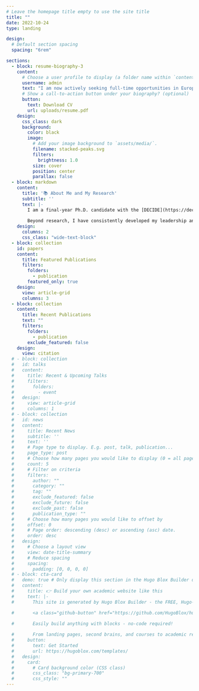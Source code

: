 ```yaml
---
# Leave the homepage title empty to use the site title
title: ""
date: 2022-10-24
type: landing

design:
  # Default section spacing
  spacing: "6rem"

sections:
  - block: resume-biography-3
    content:
      # Choose a user profile to display (a folder name within `content/authors/`)
      username: admin
      text: "I am now actively seeking full-time opportunities in Europe (including the UK) and Canada where I can contribute my unique blend of research expertise and practical leadership to a forward-thinking team. While I am excited to tackle complex technical problems across any industry, I hold a strong personal interest in the potential for AI to address critical challenges in fields like humanitarian aid, medical innovation, and environmental protection."
      # Show a call-to-action button under your biography? (optional)
      button:
        text: Download CV
        url: uploads/resume.pdf
    design:
      css_class: dark
      background:
        color: black
        image:
          # Add your image background to `assets/media/`.
          filename: stacked-peaks.svg
          filters:
            brightness: 1.0
          size: cover
          position: center
          parallax: false
  - block: markdown
    content:
      title: '📚 About Me and My Research'
      subtitle: ''
      text: |-
        I am a final-year Ph.D. candidate with the [DECIDE](https://decide.ugent.be/) team at [IDLab](https://idlab.ugent.be/home), Ghent University-imec, with my work fully funded by the AI Flanders strategic research program. My doctoral research on smart city surveillance aims to tackle the real-world deployment challenges of deep learning models for audio and video analysis. The goal is to create frameworks that are not only technically advanced but also ethically grounded and privacy-aware, making them practical for real-world deployment. Under the guidence of [Prof. Pieter Simoens](https://research.ugent.be/web/person/pieter-simoens-0/en) and [Prof. Sam Leroux](https://research.ugent.be/web/person/sam-leroux-0/en), the results and methodologies of this work have been published in peer-reviewed journals and conferences including IEEE Pervasive Computing, Sensors, and Frontiers Robotics and AI.
        
        Beyond research, I have consistently developed my leadership and mentorship skills. As a teaching assistant for three semsters of "Applied Machine Learning" for both Bachelor's and Master's students, I developed my ability to communicate complex topics by guiding hands-on projects using real-world tools, from Airbnb datasets to Sony's depth cameras. Concurrently, as President of the Taiwanese Student Association in Ghent, I served as the community's main contact and initiated a mentor-mentee program to support students and residents during the pandemic, strengthening my skills in community building and cross-cultural coordination.
    design:
      columns: 2
      css_class: "wide-text-block"
  - block: collection
    id: papers
    content:
      title: Featured Publications
      filters:
        folders:
          - publication
        featured_only: true
    design:
      view: article-grid
      columns: 3
  - block: collection
    content:
      title: Recent Publications
      text: ""
      filters:
        folders:
          - publication
        exclude_featured: false
    design:
      view: citation
  # - block: collection
  #   id: talks
  #   content:
  #     title: Recent & Upcoming Talks
  #     filters:
  #       folders:
  #         - event
  #   design:
  #     view: article-grid
  #     columns: 1
  # - block: collection
  #   id: news
  #   content:
  #     title: Recent News
  #     subtitle: ''
  #     text: ''
  #     # Page type to display. E.g. post, talk, publication...
  #     page_type: post
  #     # Choose how many pages you would like to display (0 = all pages)
  #     count: 5
  #     # Filter on criteria
  #     filters:
  #       author: ""
  #       category: ""
  #       tag: ""
  #       exclude_featured: false
  #       exclude_future: false
  #       exclude_past: false
  #       publication_type: ""
  #     # Choose how many pages you would like to offset by
  #     offset: 0
  #     # Page order: descending (desc) or ascending (asc) date.
  #     order: desc
  #   design:
  #     # Choose a layout view
  #     view: date-title-summary
  #     # Reduce spacing
  #     spacing:
  #       padding: [0, 0, 0, 0]
  # - block: cta-card
  #   demo: true # Only display this section in the Hugo Blox Builder demo site
  #   content:
  #     title: 👉 Build your own academic website like this
  #     text: |-
  #       This site is generated by Hugo Blox Builder - the FREE, Hugo-based open source website builder trusted by 250,000+ academics like you.

  #       <a class="github-button" href="https://github.com/HugoBlox/hugo-blox-builder" data-color-scheme="no-preference: light; light: light; dark: dark;" data-icon="octicon-star" data-size="large" data-show-count="true" aria-label="Star HugoBlox/hugo-blox-builder on GitHub">Star</a>

  #       Easily build anything with blocks - no-code required!
        
  #       From landing pages, second brains, and courses to academic resumés, conferences, and tech blogs.
  #     button:
  #       text: Get Started
  #       url: https://hugoblox.com/templates/
  #   design:
  #     card:
  #       # Card background color (CSS class)
  #       css_class: "bg-primary-700"
  #       css_style: ""
---
```

